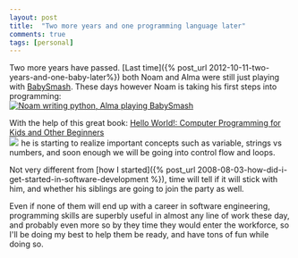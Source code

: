 ```yaml
---
layout: post
title:  "Two more years and one programming language later"
comments: true
tags: [personal]
---
```


Two more years have passed. [Last time]({% post_url 2012-10-11-two-years-and-one-baby-later%}) both Noam and Alma were still just playing with [BabySmash](http://www.hanselman.com/babysmash/). These days however Noam is taking his first steps into programming:  
[![Noam writing python, Alma playing BabySmash]({{site.url}}/blog/uploaded/noam-python-alma-babysmash-thumbnail.jpg)]({{site.url}}/blog/uploaded/noam-python-alma-babysmash.jpg)

With the help of this great book: <a href="http://www.amazon.com/gp/product/1617290920/ref=as_li_tl?ie=UTF8&camp=1789&creative=9325&creativeASIN=1617290920&linkCode=as2&tag=kenego-20&linkId=JSNYITUJ3WLAAGYS"><span>Hello World!: Computer Programming for Kids and Other Beginners</span><br/><img border="0" src="http://ws-na.amazon-adsystem.com/widgets/q?_encoding=UTF8&ASIN=1617290920&Format=_SL110_&ID=AsinImage&MarketPlace=US&ServiceVersion=20070822&WS=1&tag=kenego-20" ></a><img src="http://ir-na.amazon-adsystem.com/e/ir?t=kenego-20&l=as2&o=1&a=1617290920" width="1" height="1" border="0" alt="" style="border:none !important; margin:0px !important;" /> he is starting to realize important concepts such as variable, strings vs numbers, and soon enough we will be going into control flow and loops.

Not very different from [how I started]({% post_url 2008-08-03-how-did-i-get-started-in-software-development %}), time will tell if it will stick with him, and whether his siblings are going to join the party as well.

Even if none of them will end up with a career in software engineering, programming skills are superbly useful in almost any line of work these day, and probably even more so by they time they would enter the workforce, so I'll be doing my best to help them be ready, and have tons of fun while doing so.